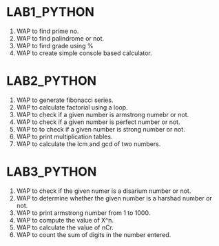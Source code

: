 # LAB1_PYTHON
1. WAP to find prime no.
2. WAP to find palindrome or not.
3. WAP to find grade using %
4. WAP to create simple console based calculator.

# LAB2_PYTHON
1. WAP to generate fibonacci series.
2. WAP to calculate factorial using a loop.
3. WAP to check if a given number is armstrong numebr or not.
4. WAP to check if a given number is perfect number or not.
5. WAP to to check if a given number is strong number or not.
6. WAP to print multiplication tables.
7. WAP to calculate the lcm and gcd of two numbers.

# LAB3_PYTHON
1. WAP to check if the given numer is a disarium number or not.
2. WAP to determine whether the given number is a harshad number or not.
3. WAP to print armstrong number from 1 to 1000.
4. WAP to compute the value of X^n.
5. WAP to calculate the value of nCr.
6. WAP to count the sum of digits in the number entered.

